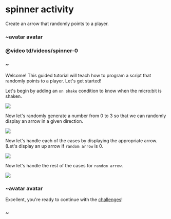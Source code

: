 # spinner activity

Create an arrow that randomly points to a player. 

### ~avatar avatar

### @video td/videos/spinner-0

### ~

Welcome! This guided tutorial will teach how to program a script that randomly points to a player. Let's get started!

Let's begin by adding an `on shake` condition to know when the micro:bit is shaken.

![](/static/mb/blocks/lessons/spinner-0.jpg)

Now let's randomly generate a number from 0 to 3 so that we can randomly display an arrow in a given direction.

![](/static/mb/blocks/lessons/spinner-1.jpg)

Now let's handle each of the cases by displaying the appropriate arrow. (Let's display an up arrow if `random arrow` is 0.

![](/static/mb/blocks/lessons/spinner-2.jpg)

Now let's handle the rest of the cases for `random arrow`.

![](/static/mb/blocks/lessons/spinner-3.jpg)

### ~avatar avatar

Excellent, you're ready to continue with the [challenges](/microbit/lessons/spinner/challenges)!

### ~

